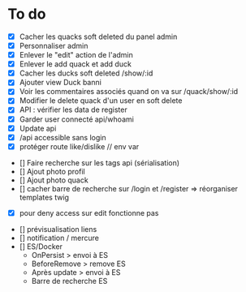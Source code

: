 # To do
- [X] Cacher les quacks soft deleted du panel admin
- [X] Personnaliser admin
- [X] Enlever le "edit" action de l'admin
- [X] Enlever le add quack et add duck
- [X] Cacher les ducks soft deleted /show/:id
- [X] Ajouter view Duck banni  
- [X] Voir les commentaires associés quand on va sur /quack/show/:id 
- [X] Modifier le delete quack d'un user en soft delete
- [X] API : vérifier les data de register
- [X] Garder user connecté api/whoami
- [X] Update api
- [X] /api accessible sans login
- [X] protéger route like/dislike // env var
- [] Faire recherche sur les tags api (sérialisation)
- [] Ajout photo profil 
- [] Ajout photo quack 
- [] cacher barre de recherche sur /login et /register => réorganiser templates twig
- [X] pour deny access sur edit fonctionne pas
- [] prévisualisation liens
- [] notification / mercure
- [] ES/Docker
    - OnPersist > envoi à ES
    - BeforeRemove > remove ES
    - Après update > envoi à ES
    - Barre de recherche ES